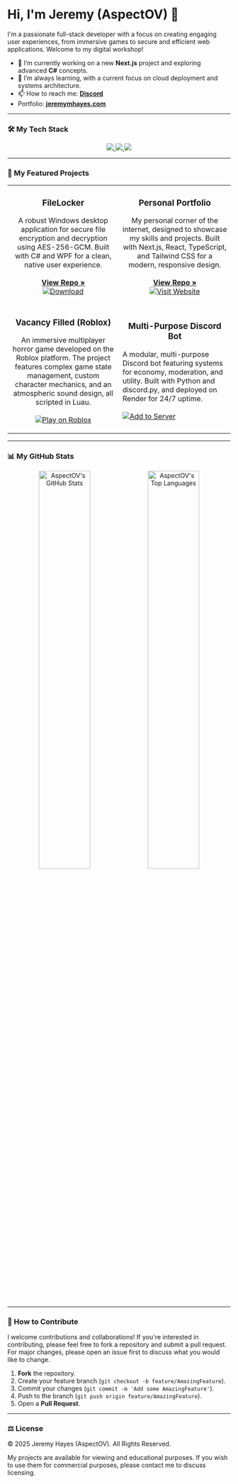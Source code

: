 # Hi, I'm Jeremy (AspectOV) 👋

I'm a passionate full-stack developer with a focus on creating engaging user experiences, from immersive games to secure and efficient web applications. Welcome to my digital workshop!

- 🔭 I’m currently working on a new **Next.js** project and exploring advanced **C#** concepts.
- 🌱 I’m always learning, with a current focus on cloud deployment and systems architecture.
- 📫 How to reach me: **[Discord](https://discord.gg/XYXbtnY8zy)**
- Portfolio: **[jeremymhayes.com](https://jeremymhayes.com)**

---

### 🛠️ My Tech Stack

<p align="center">
  <a href="https://skillicons.dev">
    <img src="https://skillicons.dev/icons?i=ts,react,nextjs,tailwind,html,css,js" />
  </a>
  <a href="https://skillicons.dev">
    <img src="https://skillicons.dev/icons?i=cs,dotnet,python,lua" />
  </a>
  <a href="https://skillicons.dev">
    <img src="https://skillicons.dev/icons?i=git,visualstudio,vscode,unity,robloxstudio,vercel,cloudflare" />
  </a>
</p>

---

### 🚀 My Featured Projects

<table>
  <tr>
    <td width="50%">
      <h3 align="center">FileLocker</h3>
      <p align="center">
        A robust Windows desktop application for secure file encryption and decryption using AES-256-GCM. Built with C# and WPF for a clean, native user experience.
        <br/><br/>
        <a href="https://github.com/AspectOV/FileLocker" target="_blank"><strong>View Repo »</strong></a>
        <br/>
        <a href="https://github.com/AspectOV/FileLocker/releases/latest" target="_blank"><img src="https://img.shields.io/badge/Download-4CAF50?style=for-the-badge&logo=windows&logoColor=white" alt="Download"/></a>
      </p>
    </td>
    <td width="50%">
      <h3 align="center">Personal Portfolio</h3>
      <p align="center">
        My personal corner of the internet, designed to showcase my skills and projects. Built with Next.js, React, TypeScript, and Tailwind CSS for a modern, responsive design.
        <br/><br/>
        <a href="https://github.com/AspectOV/portfolio" target="_blank"><strong>View Repo »</strong></a>
        <br/>
        <a href="https://jeremymhayes.com" target="_blank"><img src="https://img.shields.io/badge/Visit_Website-E91E63?style=for-the-badge&logo=Vercel&logoColor=white" alt="Visit Website"/></a>
      </p>
    </td>
  </tr>
  <tr>
    <td width="50%">
      <h3 align="center">Vacancy Filled (Roblox)</h3>
      <p align="center">
        An immersive multiplayer horror game developed on the Roblox platform. The project features complex game state management, custom character mechanics, and an atmospheric sound design, all scripted in Luau.
        <br/><br/>
        <a href="https://www.roblox.com/games/18686880348/Vacancy-Filled-Beta-Test" target="_blank"><img src="https://img.shields.io/badge/Play_on_Roblox-000000?style=for-the-badge&logo=roblox&logoColor=white" alt="Play on Roblox"/></a>
      </p>
    </td>
    <td width="50%">
      <h3 align="center">Multi-Purpose Discord Bot</h3>
      <p align-center>
        A modular, multi-purpose Discord bot featuring systems for economy, moderation, and utility. Built with Python and discord.py, and deployed on Render for 24/7 uptime.
        <br/>
        <br/>
        <a href="https://discord.com/oauth2/authorize?client_id=1330729582122500146" target="_blank"><img src="https://img.shields.io/badge/Add_to_Server-5865F2?style=for-the-badge&logo=discord&logoColor=white" alt="Add to Server"/></a>
      </p>
    </td>
  </tr>
</table>

---

### 📊 My GitHub Stats

<p align="center">
  <img src="https://github-readme-stats.vercel.app/api?username=AspectOV&show_icons=true&theme=github_dark&hide_border=true&include_all_commits=true" alt="AspectOV's GitHub Stats" width="48%"/>
  <img src="https://github-readme-stats.vercel.app/api/top-langs/?username=AspectOV&layout=compact&theme=github_dark&hide_border=true&include_all_commits=true&count_private=true" alt="AspectOV's Top Languages" width="48%"/>
</p>

---

### 🤝 How to Contribute

I welcome contributions and collaborations! If you're interested in contributing, please feel free to fork a repository and submit a pull request. For major changes, please open an issue first to discuss what you would like to change.

1.  **Fork** the repository.
2.  Create your feature branch (`git checkout -b feature/AmazingFeature`).
3.  Commit your changes (`git commit -m 'Add some AmazingFeature'`).
4.  Push to the branch (`git push origin feature/AmazingFeature`).
5.  Open a **Pull Request**.

---

### ⚖️ License

© 2025 Jeremy Hayes (AspectOV). All Rights Reserved.

My projects are available for viewing and educational purposes. If you wish to use them for commercial purposes, please contact me to discuss licensing.
